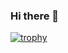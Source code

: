 ### Hi there 👋

[![trophy](https://github-profile-trophy.vercel.app/?username=r2awx&rank=SECRET,SSS,SS,S,AAA,AA,A,B,C)](https://github.com/r2awx/github-profile-trophy)
